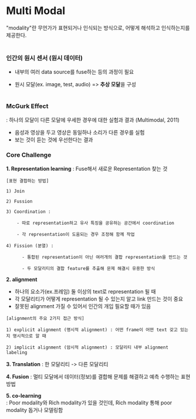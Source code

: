 # Multi Modal
"modality"란 무언가가 표현되거나 인식되는 방식으로, 어떻게 해석하고 인식하는지를 제공한다. </br></br>


### 인간의 원시 센서 (원시 데이터)
- 내부의 여러 data source를 fuse하는 등의 과정이 필요

- 원시 모달(ex. image, test, audio) => **추상 모달**을 구성 </br></br>


### McGurk Effect 
: 하나의 모달이 다른 모달에 우세한 경우에 대한 실험과 결과 (Multimodal, 2011)

- 음성과 영상을 두고 영상은 동일하나 소리가 다른 경우를 실험
- 보는 것이 듣는 것에 우선한다는 결과

### Core Challenge
**1. Representation learning** : Fuse해서 새로운 Representation 찾는 것 </br>
  ```
  [표현 결합하는 방법]

  1) Join

  2) Fussion

  3) Coordination :

      - 따로 representation하고 유사 특징을 공유하는 공간에서 coordination

      - 각 representation이 도움되는 경우 조정해 함께 작업

  4) Fission (분열) :

        - 통합된 representation이 아닌 여러개의 결합 representation을 만드는 것

        - 두 모달리티의 결합 feature를 추출해 문제 해결시 유용한 방식
  ```
        
**2. alignment**
   - 하나의 요소가(ex.프레임) 둘 이상의 text로 representation 될 때
   - 각 모달리티가 어떻게 representation 될 수 있는지 알고 link 만드는 것이 중요
   - 잘못된 alignment 가질 수 있어서 인간의 개입 필요할 때가 있음

  ```
  [alignment의 주요 2가지 접근 방식]

  1) explicit alignment (명시적 alignment) : 어떤 frame이 어떤 text 갖고 있는지 명시적으로 알 때

  2) implicit alignment (암시적 alignment) : 모달리티 내부 alignment labeling
  ```

**3. Translation** : 한 모달리티 -> 다른 모달리티

**4. Fusion** : 멀티 모달에서 데이터(정보)를 결합해 문제를 해결하고 예측 수행하는 표현 방법

**5. co-learning** </br>
  : Poor modality와 Rich modality가 있을 것인데, Rich modality 통해 poor modality 돕거나 모델링함
